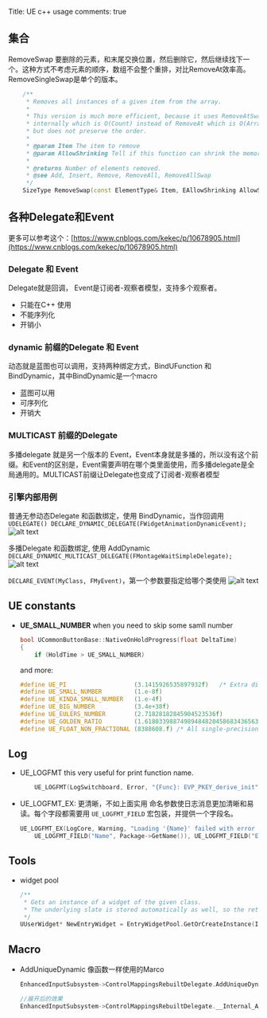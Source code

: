 Title: UE c++ usage
comments: true

## 集合
RemoveSwap 要删除的元素，和末尾交换位置，然后删除它，然后继续找下一个。这种方式不考虑元素的顺序，数组不会整个重排，对比RemoveAt效率高。RemoveSingleSwap是单个的版本。
``` cpp
	/**
	 * Removes all instances of a given item from the array.
	 *
	 * This version is much more efficient, because it uses RemoveAtSwap
	 * internally which is O(Count) instead of RemoveAt which is O(ArrayNum),
	 * but does not preserve the order.
	 *
	 * @param Item The item to remove
	 * @param AllowShrinking Tell if this function can shrink the memory in-use if suitable.
	 *
	 * @returns Number of elements removed.
	 * @see Add, Insert, Remove, RemoveAll, RemoveAllSwap
	 */
	SizeType RemoveSwap(const ElementType& Item, EAllowShrinking AllowShrinking = EAllowShrinking::Yes)
```


## 各种Delegate和Event
更多可以参考这个：[https://www.cnblogs.com/kekec/p/10678905.html](https://www.cnblogs.com/kekec/p/10678905.html)
### Delegate 和 Event 
Delegate就是回调， Event是订阅者-观察者模型，支持多个观察者。

- 只能在C++ 使用
- 不能序列化
- 开销小
### dynamic 前缀的Delegate 和 Event 
动态就是蓝图也可以调用，支持两种绑定方式，BindUFunction 和 BindDynamic，其中BindDynamic是一个macro

- 蓝图可以用
- 可序列化
- 开销大

### MULTICAST 前缀的Delegate
多播delegate 就是另一个版本的 Event，Event本身就是多播的，所以没有这个前缀。和Event的区别是，Event需要声明在哪个类里面使用，而多播delegate是全局通用的。MULTICAST前缀让Delegate也变成了订阅者-观察者模型

### 引擎内部用例

普通无参动态Delegate 和函数绑定，使用 BindDynamic，当作回调用
`UDELEGATE()
DECLARE_DYNAMIC_DELEGATE(FWidgetAnimationDynamicEvent);`
![alt text](../../assets/images/C++_image.png)

多播Delegate 和函数绑定, 使用 AddDynamic 
`DECLARE_DYNAMIC_MULTICAST_DELEGATE(FMontageWaitSimpleDelegate);`
![alt text](../../assets/images/C++_image-1.png)

`DECLARE_EVENT(MyClass, FMyEvent)`，第一个参数要指定给哪个类使用
![alt text](../../assets/images/C++_image-2.png)


## UE constants

- **UE_SMALL_NUMBER** when you need to skip some samll number

    ``` cpp
    bool UCommonButtonBase::NativeOnHoldProgress(float DeltaTime)
    {
        if (HoldTime > UE_SMALL_NUMBER)
    ```
    and more:
    ``` cpp
    #define UE_PI 					(3.1415926535897932f)	/* Extra digits if needed: 3.1415926535897932384626433832795f */
    #define UE_SMALL_NUMBER			(1.e-8f)
    #define UE_KINDA_SMALL_NUMBER	(1.e-4f)
    #define UE_BIG_NUMBER			(3.4e+38f)
    #define UE_EULERS_NUMBER		(2.71828182845904523536f)
    #define UE_GOLDEN_RATIO			(1.6180339887498948482045868343656381f)	/* Also known as divine proportion, golden mean, or golden section - related to the Fibonacci Sequence = (1 + sqrt(5)) / 2 */
    #define UE_FLOAT_NON_FRACTIONAL (8388608.f) /* All single-precision floating point numbers greater than or equal to this have no fractional value. */
    ```

## Log

- UE_LOGFMT this very useful for print function name.
    ``` cpp
        UE_LOGFMT(LogSwitchboard, Error, "{Func}: EVP_PKEY_derive_init", __FUNCTION__);    
    ```

- UE_LOGFMT_EX: 更清晰，不如上面实用
   命名参数使日志消息更加清晰和易读。每个字段都需要用 `UE_LOGFMT_FIELD` 宏包装，并提供一个字段名。

    ```cpp
    UE_LOGFMT_EX(LogCore, Warning, "Loading '{Name}' failed with error {Error}",
        UE_LOGFMT_FIELD("Name", Package->GetName()), UE_LOGFMT_FIELD("Error", ErrorCode), UE_LOGFMT_FIELD("Flags", LoadFlags));
    ```

## Tools

- widget pool
    ```cpp
    /**
	 * Gets an instance of a widget of the given class.
	 * The underlying slate is stored automatically as well, so the returned widget is fully constructed and GetCachedWidget will return a valid SWidget.
	 */
    UUserWidget* NewEntryWidget = EntryWidgetPool.GetOrCreateInstance(InEntryClass);
    
    ```
## Macro

- AddUniqueDynamic 像函数一样使用的Marco
    ```cpp
    EnhancedInputSubsystem->ControlMappingsRebuiltDelegate.AddUniqueDynamic(this, &UAuraBaseButton::CheckAndAddHoldBinding);

   //展开后的效果 
    EnhancedInputSubsystem->ControlMappingsRebuiltDelegate.__Internal_AddUniqueDynamic( this, &UAuraBaseButton::CheckAndAddHoldBinding, UE::Delegates::Private::GetTrimmedMemberFunctionName(L"&UAuraBaseButton::CheckAndAddHoldBinding") );

    ```
    
